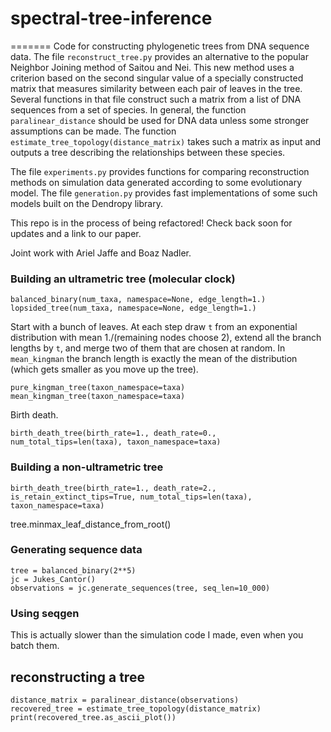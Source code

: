 # spectral-tree-inference
=======
Code for constructing phylogenetic trees from DNA sequence data. The file `reconstruct_tree.py` provides an alternative to the popular Neighbor Joining method of Saitou and Nei. This new method uses a criterion based on the second singular value of a specially constructed matrix that measures similarity between each pair of leaves in the tree. Several functions in that file construct such a matrix from a list of DNA sequences from a set of species. In general, the function `paralinear_distance` should be used for DNA data unless some stronger assumptions can be made. The function `estimate_tree_topology(distance_matrix)` takes such a matrix as input and outputs a tree describing the relationships between these species.

 The file `experiments.py` provides functions for comparing reconstruction methods on simulation data generated according to some evolutionary model. The file `generation.py` provides fast implementations of some such models built on the Dendropy library.

This repo is in the process of being refactored! Check back soon for updates and a link to our paper.

Joint work with Ariel Jaffe and Boaz Nadler.

### Building an ultrametric tree (molecular clock)

```
balanced_binary(num_taxa, namespace=None, edge_length=1.)
lopsided_tree(num_taxa, namespace=None, edge_length=1.)
```

Start with a bunch of leaves. At each step draw `t` from an exponential
distribution with mean 1./(remaining nodes choose 2), extend all the branch lengths by `t`, and merge two of them that are chosen at random. In `mean_kingman` the branch length is exactly the mean of the distribution (which gets smaller as you move up the tree).
```
pure_kingman_tree(taxon_namespace=taxa)
mean_kingman_tree(taxon_namespace=taxa)
```

Birth death.
```
birth_death_tree(birth_rate=1., death_rate=0., num_total_tips=len(taxa), taxon_namespace=taxa)
```

### Building a non-ultrametric tree


```
birth_death_tree(birth_rate=1., death_rate=2., is_retain_extinct_tips=True, num_total_tips=len(taxa), taxon_namespace=taxa)
```

tree.minmax_leaf_distance_from_root()


### Generating sequence data
```
tree = balanced_binary(2**5)
jc = Jukes_Cantor()
observations = jc.generate_sequences(tree, seq_len=10_000)
```

### Using seqgen
This is actually slower than the simulation code I made, even when you batch them.

## reconstructing a tree
```
distance_matrix = paralinear_distance(observations)
recovered_tree = estimate_tree_topology(distance_matrix)
print(recovered_tree.as_ascii_plot())
```
